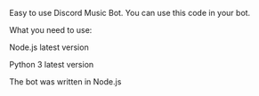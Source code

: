 Easy to use Discord Music Bot. You can use this code in your bot.

What you need to use:

Node.js latest version

Python 3 latest version

The bot was written in Node.js
